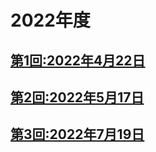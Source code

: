 # 2022年度

## [第1回:2022年4月22日](2022-04-22.md)
## [第2回:2022年5月17日](2022-05-17.md)
## [第3回:2022年7月19日](2022-07-19.md)